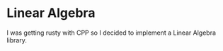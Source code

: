 # Linear Algebra

I was getting rusty with CPP so I decided to implement a Linear Algebra library.

